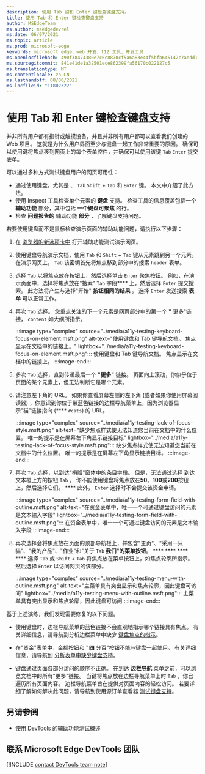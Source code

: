 ```yaml
---
description: 使用 Tab 键和 Enter 键检查键盘支持。
title: 使用 Tab 和 Enter 键检查键盘支持
author: MSEdgeTeam
ms.author: msedgedevrel
ms.date: 06/07/2021
ms.topic: article
ms.prod: microsoft-edge
keywords: microsoft edge、web 开发、f12 工具、开发工具
ms.openlocfilehash: 490f38474380e7c6c8870cf5a6a83e44f5bfb645142c7aedd110529e97ed3675
ms.sourcegitcommit: 841e41de1a32501ece862399fa56170c022127c5
ms.translationtype: MT
ms.contentlocale: zh-CN
ms.lasthandoff: 08/06/2021
ms.locfileid: "11802322"
---
```

# <a name="check-for-keyboard-support-by-using-the-tab-and-enter-keys"></a>使用 Tab 和 Enter 键检查键盘支持


并非所有用户都有指针或触摸设备，并且并非所有用户都可以查看我们创建的 Web 项目。  这就是为什么用户界面至少与键盘一起工作非常重要的原因。  确保可以使用键将焦点移到网页上的每个表单控件，并确保可以使用该键 `Tab` `Enter` 提交表单。

可以通过多种方式测试键盘用户的网页可用性：
*  通过使用键盘，尤其是 、 `Tab` `Shift` + `Tab` 和 `Enter` 键。  本文中介绍了此方法。
*  使用 Inspect 工具检查单个元素的 **键盘** 支持。  检查工具的信息覆盖包括一个 **辅助功能** 部分，其中包括 **一个键盘可聚焦** 的行。  
*  检查 **问题报告的** 辅助功能 **部分** ，了解键盘支持问题。

若要使用键盘而不是鼠标检查演示页面的辅助功能问题，请执行以下步骤：

1.  在 [浏览器的新选项卡中][DevToolsA11yErrorsDemopage] 打开辅助功能测试演示网页。

1.  使用键盘导航演示文档，使用 `Tab` 和 `Shift` + `Tab` 键从元素跳到另一个元素。  在演示网页上， `Tab` 该密钥首先将焦点移到部分中的搜索 `header` 表单。

1.  选择 `Tab` 以将焦点放在按钮上，然后选择单击 `Enter` 聚焦按钮。  例如，在演示页面中，选择将焦点放在"搜索" `Tab` 字段**** 上，然后选择 `Enter` 提交搜索。  此方法将产生与选择"开始" **按钮相同的结果** 。  选择 `Enter` 发送搜索 **表单** 可以正常工作。

1.  再次 `Tab` 选择。  您重点关注的下一个元素是网页部分中的第一个 **"** 更多"链接， `content` 如大纲所指示。
    
    :::image type="complex" source="../media/a11y-testing-keyboard-focus-on-element.msft.png" alt-text="使用键盘和 Tab 键导航文档。 焦点显示在文档中的链接上。" lightbox="../media/a11y-testing-keyboard-focus-on-element.msft.png":::
        使用键盘和 Tab 键导航文档。 焦点显示在文档中的链接上。
    :::image-end:::
    
1.  多次 `Tab` 选择，直到传递最后一个 **"更多"** 链接。  页面向上滚动，你似乎位于页面的某个元素上，但无法判断它是哪个元素。

1.  请注意左下角的 URL。  如果你查看屏幕左侧的左下角 (或者如果你使用屏幕阅读器) ，你意识到你位于带蓝色链接的边栏导航菜单上，因为浏览器显示"猫"链接指向 (**** `#cats`) 的 URL。

    :::image type="complex" source="../media/a11y-testing-lack-of-focus-style.msft.png" alt-text="缺少焦点样式使无法知道您当前在文档中的什么位置。 唯一的提示是在屏幕左下角显示链接目标" lightbox="../media/a11y-testing-lack-of-focus-style.msft.png":::
        缺少焦点样式使无法知道您当前在文档中的什么位置。 唯一的提示是在屏幕左下角显示链接目标。
    :::image-end:::

1.  再次 `Tab` 选择，以到达"捐赠"窗体中的条目字段。  但是，无法通过选择 到达文本框上方的按钮 `Tab` 。 你不能使用键盘将焦点放在**50、100**或**200**按钮上，然后选择它们。 ****  此外， `Enter` 选择时不会提交该资金申请。

    :::image type="complex" source="../media/a11y-testing-form-field-with-outline.msft.png" alt-text="在资金表单中，唯一一个可通过键盘访问的元素是文本输入字段" lightbox="../media/a11y-testing-form-field-with-outline.msft.png":::
        在资金表单中，唯一一个可通过键盘访问的元素是文本输入字段
    :::image-end:::
    
1.  再次选择会将焦点放在页面的顶部导航栏上，并包含"主页"、"采用一只猫"、"我的产品"、"作业"和"关于 `Tab` **我们"的菜单按钮**。 **** **** **** ****  选择 `Tab` 或 `Shift` + `Tab` 将焦点放在菜单按钮上，如焦点轮廓所指示。  然后选择 `Enter` 以访问网页的该部分。

    :::image type="complex" source="../media/a11y-testing-menu-with-outline.msft.png" alt-text="主菜单具有突出显示和焦点轮廓，因此键盘可访问" lightbox="../media/a11y-testing-menu-with-outline.msft.png":::
        主菜单具有突出显示和焦点轮廓，因此键盘可访问
    :::image-end:::
    
基于上述演练，我们发现需要修复的以下问题。

*  使用键盘时，边栏导航菜单的蓝色链接不会直观地指示哪个链接具有焦点。  有关详细信息，请导航到分析边栏菜单中缺少 [键盘焦点的指示](test-analyze-no-focus-indicator.md)。

*  在"资金"表单中，金额按钮和 **"四** 分百"按钮不能与键盘一起使用。  有关详细信息，请导航到 [分析表单中缺少键盘支持](test-analyze-no-keyboard-support.md)。

*  键盘通过页面各部分访问的顺序不正确。  在到达 **边栏导航** 菜单之前，可以浏览文档中的所有"更多"链接。  当键将焦点放在边栏导航菜单上时 `Tab` ，你已遍历所有页面内容。 边栏导航菜单旨在提供对页面内容的轻松访问。  若要详细了解如何解决此问题，请导航到使用源订单查看器 [测试键盘支持](test-tab-key-source-order-viewer.md)。


## <a name="see-also"></a>另请参阅

*  [使用 DevTools 的辅助功能测试概述](accessibility-testing-in-devtools.md)


## <a name="getting-in-touch-with-the-microsoft-edge-devtools-team"></a>联系 Microsoft Edge DevTools 团队  

[!INCLUDE [contact DevTools team note](../includes/contact-devtools-team-note.md)]  


<!-- links -->
[DevToolsA11yErrorsDemopage]: https://microsoftedge.github.io/DevToolsSamples/a11y-testing/page-with-errors.html "辅助功能测试演示网页|GitHub"
